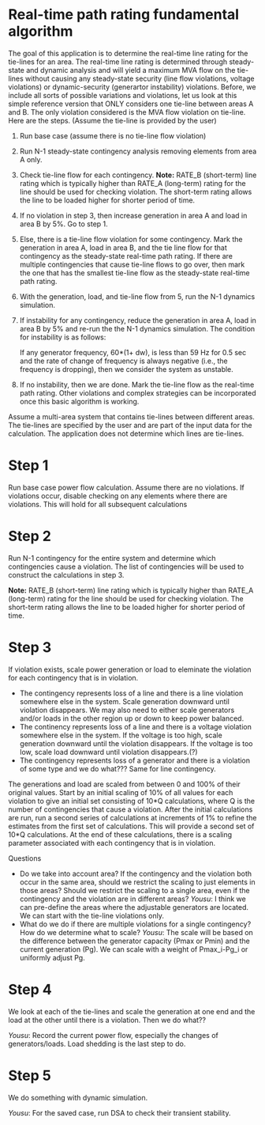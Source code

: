 Real-time path rating fundamental algorithm
=====
The goal of this application is to determine the real-time line rating for the tie-lines
for an area. The real-time line rating is determined through steady-state and dynamic analysis and will yield a maximum MVA flow on the tie-lines without causing any steady-state security
(line flow violations, voltage violations) or dynamic-security (generartor instability) violations. Before, we include 
all sorts of possible variations and violations, let us look at this simple reference version that ONLY considers one tie-line between areas A and B. The only violation considered is the MVA flow violation on tie-line. Here are the steps. (Assume the tie-line is provided by the user)

1. Run base case (assume there is no tie-line flow violation)
2. Run N-1 steady-state contingency analysis removing elements from area A only.
3. Check tie-line flow for each contingency. <b> Note:</b> RATE_B (short-term) line rating which
is typically higher than RATE_A (long-term) rating for the line should be used for
checking violation. The short-term rating allows the line to be loaded higher for shorter period of time.
4. If no violation in step 3, then increase generation in area A and load in area B by 5\%. Go to step 1.
5. Else, there is a tie-line flow violation for some contingency. Mark the generation in area A, load in area B, and the tie line flow for that contingency as the steady-state real-time path rating. If there are multiple contingencies that cause tie-line flows to go over, then mark the one that has the smallest tie-line flow as the steady-state real-time path rating.
6. With the generation, load, and tie-line flow from 5, run the N-1 dynamics simulation.
7. If instability for any contingency, reduce the generation in area A, load in area B by 5% and re-run the
   the N-1 dynamics simulation. The condition for instability is as follows: 
   
   If any generator frequency, 60*(1+ dw), is less than 59 Hz for 0.5 sec and the rate of change of frequency is always negative (i.e., the frequency is dropping), then we consider the system as unstable.
8. If no instability, then we are done. Mark the tie-line flow as the real-time path rating.
Other violations and complex strategies can be incorporated once this basic algorithm is working.


Assume a multi-area system that contains tie-lines between different areas. The
tie-lines are specified by the user and are part of the input data for the
calculation. The application does not determine which lines are tie-lines.

Step 1
======
Run base case power flow calculation. Assume there are no violations. If
violations occur, disable checking on any elements where there are violations.
This will hold for all subsequent calculations

Step 2
======
Run N-1 contingency for the entire system and determine which contingencies cause
a violation.
The list of contingencies will be used to construct the calculations
in step 3.

<b> Note:</b> RATE_B (short-term) line rating which
is typically higher than RATE_A (long-term) rating for the line should be used for
checking violation. The short-term rating allows the line to be loaded higher for shorter period of time.

Step 3
======
If violation exists, scale power generation or load to eleminate the violation for each contingency
that is in violation.
- The contingency represents loss of a line and there is a line violation
  somewhere else in the system. Scale generation downward until violation
  disappears. We may also need to either scale generators and/or loads in the other region up or down to 
  keep power balanced.
- The continency represents loss of a line and there is a voltage violation
  somewhere else in the system. If the voltage is too high, scale generation
  downward until the violation disappears. If the voltage is too low, scale load
  downward until violation disappears.(?)
- The contingency represents loss of a generator and there is a violation of
  some type and we do what??? Same for line contingency.

The generations and load are scaled from between 0 and 100\% of their original
values. Start by an initial scaling of 10\% of all values for each violation to
give an initial set consisting of 10\*Q calculations, where Q is the number of
contingencies that cause a violation. After the initial calculations are run,
run a second series of calculations at increments of 1\% to refine the estimates
from the first set of calculations. This will provide a second set of 10\*Q
calculations. At the end of these calculations, there is a scaling parameter
associated with each contingency that is in violation.

Questions
- Do we take into account area? If the contingency and the violation both occur
  in the same area, should we restrict the scaling to just elements in those
  areas? Should we restrict the scaling to a single area, even if the
  contingency and the violation are in different areas?
  *Yousu*: I think we can pre-define the areas where the adjustable generators
  are located. We can start with the tie-line violations only.
- What do we do if there are multiple violations for a single contingency? How
  do we determine what to scale?
  *Yousu*: The scale will be based on the difference between the generator
  capacity (Pmax or Pmin) and the current generation (Pg). We can scale with a
  weight of Pmax\_i-Pg\_i or uniformly adjust Pg.

Step 4
======
We look at each of the tie-lines and scale the generation at one end and the
load at the other until there is a violation. Then we do what??

*Yousu*: Record the current power flow, especially the changes of
generators/loads. Load shedding is the last step to do.

Step 5
======
We do something with dynamic simulation.

*Yousu*: For the saved case, run DSA to check their transient stability.
